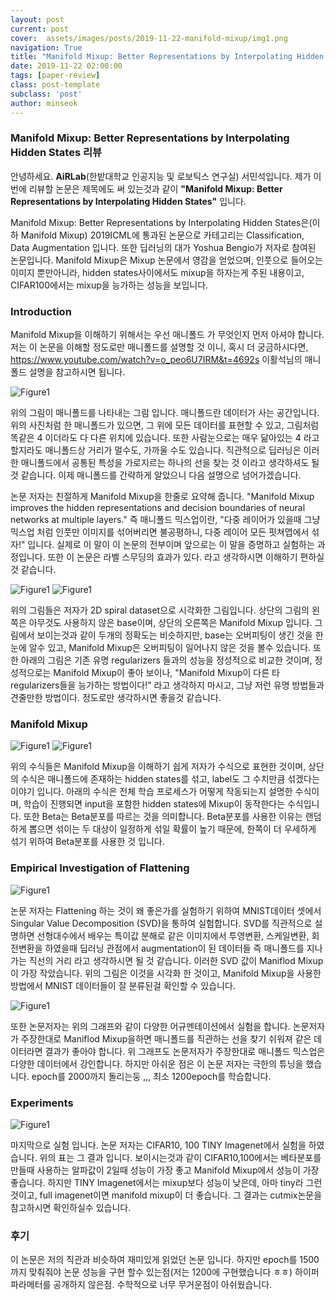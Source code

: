```yaml
---
layout: post
current: post
cover:  assets/images/posts/2019-11-22-manifold-mixup/img1.png
navigation: True
title: "Manifold Mixup: Better Representations by Interpolating Hidden States"
date: 2019-11-22 02:00:00
tags: [paper-review]
class: post-template
subclass: 'post'
author: minseok
---
```


### Manifold Mixup: Better Representations by Interpolating Hidden States 리뷰

안녕하세요. **AiRLab**(한밭대학교 인공지능 및 로보틱스 연구실) 서민석입니다. 제가 이번에 리뷰할 논문은 제목에도 써 있는것과 같이 **"Manifold Mixup: Better Representations by Interpolating Hidden States"** 입니다. 

Manifold Mixup: Better Representations by Interpolating Hidden States은(이하 Manifold Mixup) 2019ICML에 통과된 논문으로 카테고리는 Classification, Data Augmentation 입니다. 또한 딥러닝의 대가 Yoshua Bengio가 저자로 참여된 논문입니다. Manifold Mixup은 Mixup 논문에서 영감을 얻었으며, 인풋으로 들어오는 이미지 뿐만아니라, hidden states사이에서도 mixup을 하자는게 주된 내용이고, CIFAR100에서는 mixup을 능가하는 성능을 보입니다.

### Introduction ###

Manifold Mixup을 이해하기 위해서는 우선 매니폴드 가 무엇인지 먼저 아셔야 합니다. 저는 이 논문을 이해할 정도로만 매니폴드를 설명할 것 이니, 혹시 더 궁금하시다면, <https://www.youtube.com/watch?v=o_peo6U7IRM&t=4692s> 이활석님의 매니폴드 설명을 참고하시면 됩니다.

![Figure1](/assets/images/posts/2019-11-22-manifold-mixup/img2.png)

위의 그림이 매니폴드를 나타내는 그림 입니다. 매니폴드란 데이터가 사는 공간입니다. 위의 사진처럼 한 매니폴드가 있으면, 그 위에 모든 데이터를 표현할 수 있고, 그림처럼 똑같은 4 이더라도 다 다른 위치에 있습니다. 또한 사람눈으로는 매우 닮아있는 4 라고 할지라도 매니폴드상 거리가 멀수도, 가까울 수도 있습니다. 직관적으로 딥러닝은 이러한 매니폴드에서 공통된 특성을 가로지르는 하나의 선을 찾는 것 이라고 생각하셔도 될 것 같습니다.
이제 매니폴드를 간략하게 알았으니 다음 설명으로 넘어가겠습니다.

논문 저자는 친절하게 Manifold Mixup을 한줄로 요약해 줍니다. "Manifold Mixup improves the hidden representations and decision boundaries of neural networks at multiple layers." 즉 매니폴드 믹스업이란, "다중 레이어가 있을때 그냥 믹스업 처럼 인풋만 이미지를 섞어버리면 불공평하니, 다중 레이어 모든 핏쳐맵에서 섞자!" 입니다. 실제로 이 말이 이 논문의 전부이며 앞으로는 이 말을 증명하고 실험하는 과정입니다. 또한 이 논문은 라벨 스무딩의 효과가 있다. 라고 생각하시면 이해하기 편하실것 같습니다.

![Figure1](/assets/images/posts/2019-11-22-manifold-mixup/img3.png)
![Figure1](/assets/images/posts/2019-11-22-manifold-mixup/img4.png)

위의 그림들은 저자가 2D spiral dataset으로 시각화한 그림입니다. 상단의 그림의 왼쪽은 아무것도 사용하지 않은 base이며, 상단의 오른쪽은 Manifold Mixup 입니다. 그림에서 보이는것과 같이 두개의 정확도는 비슷하지만, base는 오버피팅이 생긴 것을 한 눈에 알수 있고, Manifold Mixup은 오버피팅이 일어나지 않은 것을 볼수 있습니다. 또한 아래의 그림은 기존 유명 regularizers 들과의 성능을 정성적으로 비교한 것이며, 정성적으로는 Manifold Mixup이 좋아 보이나, "Manifold Mixup이 다른 타 regularizers들을 능가하는 방법이다!" 라고 생각하지 마시고, 그냥 저런 유명 방법들과 견줄만한 방법이다. 정도로만 생각하시면 좋을것 같습니다.

### Manifold Mixup ###

![Figure1](/assets/images/posts/2019-11-22-manifold-mixup/img5.png)
![Figure1](/assets/images/posts/2019-11-22-manifold-mixup/img6.png)

위의 수식들은 Manifold Mixup을 이해하기 쉽게 저자가 수식으로 표현한 것이며, 상단의 수식은 매니폴드에 존재하는 hidden states를 섞고, label도 그 수치만큼 섞겠다는 이야기 입니다. 아래의 수식은 전체 학습 프로세스가 어떻게 작동되는지 설명한 수식이며, 학습이 진행되면 input을 포함한 hidden states에 Mixup이 동작한다는 수식입니다. 또한 Beta는 Beta분포를 따르는 것을 의미합니다. Beta분포를 사용한 이유는 랜덤하게 뽑으면 섞이는 두 대상이 일정하게 섞일 확률이 높기 때문에, 한쪽이 더 우세하게 섞기 위하여 Beta분포를 사용한 것 입니다.

### Empirical Investigation of Flattening ###

![Figure1](/assets/images/posts/2019-11-22-manifold-mixup/img7.png)

논문 저자는 Flattening 하는 것이 왜 좋은가를 실험하기 위하여 MNIST데이터 셋에서 Singular Value Decomposition (SVD)을 통하여 실험합니다.
SVD를 직관적으로 설명하면 선형대수에서 배우는 특이값 분해로 같은 이미지에서 투영변환, 스케일변환, 회전변환을 하였을때 딥러닝 관점에서 augmentation이 된 데이터들 즉 매니폴드를 지나가는 직선의 거리 라고 생각하시면 될 것 같습니다. 이러한 SVD 값이 Maniflod Mixup이 가장 작았습니다. 위의 그림은 이것을 시각화 한 것이고, Manifold Mixup을 사용한 방법에서 MNIST 데이터들이 잘 분류된걸 확인할 수 있습니다.

![Figure1](/assets/images/posts/2019-11-22-manifold-mixup/img8.png)

또한 논문저자는 위의 그래프와 같이 다양한 어규멘테이션에서 실험을 합니다. 논문저자가 주장한대로 Maniflod Mixup을하면 매니폴드를 직관하는 선을 찾기 쉬워져 같은 데이터라면 결과가 좋아야 합니다. 위 그래프도 논문저자가 주장한대로 매니폴드 믹스업은 다양한 데이터에서 강인합니다. 하지만 아쉬운 점은 이 논문 저자는 극한의 튜닝을 했습니다. epoch를 2000까지 돌리는둥 ,,, 최소 1200epoch를 학습합니다.

### Experiments ###

![Figure1](/assets/images/posts/2019-11-22-manifold-mixup/img9.png)

마지막으로 실험 입니다. 논문 저자는 CIFAR10, 100 TINY Imagenet에서 실험을 하였습니다. 위의 표는 그 결과 입니다. 보이시는것과 같이 CIFAR10,100에서는 베타분포를 만들때 사용하는 알파값이 2일때 성능이 가장 좋고 Manifold Mixup에서 성능이 가장 좋습니다. 하지만 TINY Imagenet에서는 mixup보다 성능이 낮은데, 아마 tiny라 그런것이고, full imagenet이면 manifold mixup이 더 좋습니다. 그 결과는 cutmix논문을 참고하시면 확인하실수 있습니다.

### 후기 ###

이 논문은 저의 직관과 비슷하여 재미있게 읽었던 논문 입니다. 하지만 epoch를 1500까지 맞춰줘야 논문 성능을 구현 할수 있는점(저는 1200에 구현했습니다 ㅎㅎ) 하이퍼파라메터를 공개하지 않은점. 수학적으로 너무 무거운점이 아쉬웠습니다.